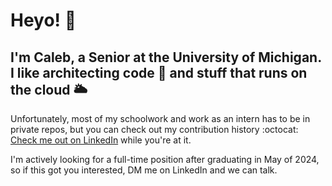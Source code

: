 # Heyo! 👋
## I'm Caleb, a Senior at the University of Michigan. I like architecting code 📐 and stuff that runs on the cloud 🌥  
Unfortunately, most of my schoolwork and work as an intern has to be in private repos, but you can check out my contribution history :octocat:  
[Check me out on LinkedIn](linkedin.com/in/CalebJ-Smith) while you're at it.  


I'm actively looking for a full-time position after graduating in May of 2024, so if this got you interested, DM me on LinkedIn and we can talk.
<!--
**CalebJ-Smith/CalebJ-Smith** is a ✨ _special_ ✨ repository because its `README.md` (this file) appears on your GitHub profile.

Here are some ideas to get you started:

- 🔭 I’m currently working on ...
- 🌱 I’m currently learning ...
- 👯 I’m looking to collaborate on ...
- 🤔 I’m looking for help with ...
- 💬 Ask me about ...
- 📫 How to reach me: ...
- 😄 Pronouns: ...
- ⚡ Fun fact: ...
-->
